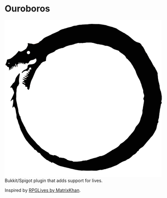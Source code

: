 # Ouroboros
![Ouroboros](./ouroboros.png)
Bukkit/Spigot plugin that adds support for lives.

Inspired by [RPGLives by MatrixKhan](https://github.com/MatrixKhan/RPGLives).
